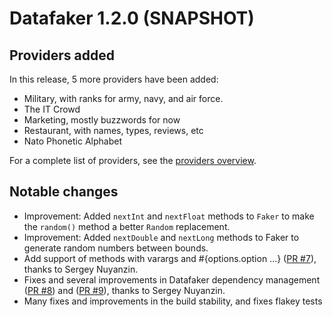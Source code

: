 # Datafaker 1.2.0 (SNAPSHOT)

## Providers added

In this release, 5 more providers have been added:

* Military, with ranks for army, navy, and air force.
* The IT Crowd
* Marketing, mostly buzzwords for now
* Restaurant, with names, types, reviews, etc
* Nato Phonetic Alphabet

For a complete list of providers, see the [providers overview](https://www.datafaker.net/providers/).

## Notable changes

* Improvement: Added `nextInt` and `nextFloat` methods to `Faker` to make the `random()` method a better `Random` replacement.
* Improvement: Added `nextDouble` and `nextLong` methods to Faker to generate random numbers between bounds.
* Add support of methods with varargs and #{options.option ...} ([PR #7](https://github.com/datafaker-net/datafaker/pull/7)), thanks to  Sergey Nuyanzin.
* Fixes and several improvements in Datafaker dependency management ([PR #8](https://github.com/datafaker-net/datafaker/pull/8)) and ([PR #9](https://github.com/datafaker-net/datafaker/pull/9)), thanks to  Sergey Nuyanzin.
* Many fixes and improvements in the build stability, and fixes flakey tests